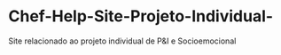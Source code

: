 # Chef-Help-Site-Projeto-Individual-
Site relacionado ao projeto individual de P&amp;I e Socioemocional
